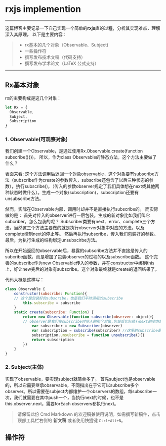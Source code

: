 # rxjs implemention

------



这篇博客主要记录一下自己实现一个简单的**rxjs**库的过程，分析其实现难点，理解深入其原理。 以下是主要内容：

> * rx基本的几个对象（Observable、Subject)
> * 一些操作符
> * 撰写发布技术文稿（代码支持）
> * 撰写发布学术论文（LaTeX 公式支持）

------

## Rx基本对象

rx的主要构成是这几个对象：
```javascript
let Rx = {
  Observable,
  Subject,
  Subscription
}
```
### 1. Observable(可观察对象)
我们创建一个Observable，是通过使用Rx.Observable.create(function subscribe(){})。
所以，作为class Observable的静态方法，这个方法主要做了什么？

表面来看:
这个方法调用后返回一个对象observable，这个对象要有subscribe方法（subscribe作为create的参数传入，subscribe还包含了以后三种状态的参数），执行subscribe()，（传入的参数observer规定了我们具体想在next或其他两种状态时做什么）。生成一个对象(subscription)，subscription还要有unsubscribe方法。

然而，实际在Observable内部，调用时却并不是直接执行subscribe的。
而实际做的是：
首先对传入的observer进行一层包装，生成的新对象比如我们叫它subcriber。怎么包装的呢？
Subscriber类要有next、error、complete三个方法，当然这三个方法主要做的就是执行observer对象中对应的方法。以及complete控制next的停止等。
然后再执行subscribe，传入我们包装好的参数。最后，为执行生成的结构绑定unsubscirbe方法。

所以在开始返回的observable后，暴露的subscribe方法并不直接是传入的subcribe函数，而是增加了包装observer的过程的以及subscribe函数。
这个完善的subscribe作为new Observable传入的参数，并在constructor中绑到this上，好让new完后的对象有subscribe。这个对象最终就是create的返回结果了。

代码大概是这样写：
```javascript
class Observable {
    constructor(subscribe: Function){
    // 这个是包装好的subscribe，也是我们平时调用的subscribe
        this.subscribe = subscribe
    }
    static create(subscribe: Function) {
        return new Observable(function subscribe(observer: object){
        // observer是我们在subscribe时传入的那个对象,包装后实际执行next的地方就是subscriber中了
            var subscriber = new Subscriber(observer)   
            var subscription = subscribe(subscriber) //这里的subscribe是我们create时传入的那个参数
            subscription.unsubscribe = function unsubscribe(){}
            return subscription
        })
    }
}
```

### 2. Subject(主体)
实现了observable，要实现subject就简单多了。
首先subject也是observable的，所以它需要继承observable，不同指出在于它可以subscribe多个observer。所以需要在subject内部维护一个observers的数组，每subscribe一次，我们就需要在其中push一个，当执行next的时候，也不是this.observer.next，需要forEach observers都执行next。

> 请保留此份 Cmd Markdown 的欢迎稿兼使用说明，如需撰写新稿件，点击顶部工具栏右侧的 <i class="icon-file"></i> **新文稿** 或者使用快捷键 `Ctrl+Alt+N`。


## 操作符


